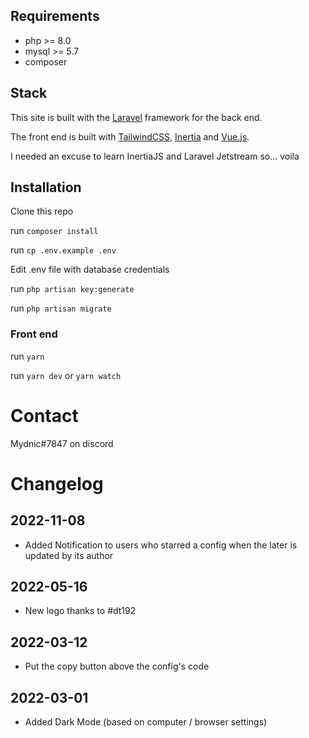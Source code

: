 ## Requirements

- php >= 8.0
- mysql >= 5.7
- composer

## Stack

This site is built with the [Laravel](https://laravel.com/) framework for the back end.

The front end is built with [TailwindCSS](https://tailwindcss.com/), [Inertia](https://inertiajs.com/) and [Vue.js](https://vuejs.org/).

I needed an excuse to learn InertiaJS and Laravel Jetstream so... voila

## Installation

Clone this repo

run `composer install`

run `cp .env.example .env`

Edit .env file with database credentials

run `php artisan key:generate`

run `php artisan migrate`

### Front end

run `yarn`

run `yarn dev` or `yarn watch`

# Contact

Mydnic#7847 on discord

# Changelog

## 2022-11-08
- Added Notification to users who starred a config when the later is updated by its author

## 2022-05-16
- New logo thanks to #dt192

## 2022-03-12
- Put the copy button above the config's code

## 2022-03-01
- Added Dark Mode (based on computer / browser settings)
